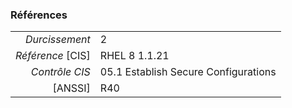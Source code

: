 ### Références

|                 |    |
|----------------:|:---|
|   *Durcissement*| 2 |
|*Référence* [CIS]| RHEL 8 1.1.21 |
|   *Contrôle CIS*| 05.1 Establish Secure Configurations |
|          [ANSSI]| R40 |
